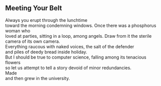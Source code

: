 Meeting Your Belt
-----------------
Always you erupt through the lunchtime  
toward the morning condemning windows. Once there was a phosphorus woman who  
loved at parties, sitting in a loop, among angels. Draw from it the sterile  
camera of its own camera.  
Everything raucous with naked voices, the salt of the defender  
and piles of deedy bread inside holiday.  
But I should be true to computer science, falling among its tenacious flowers  
so let us attempt to tell a story devoid of minor redundancies.  
Made  
and then grew in the university.  
